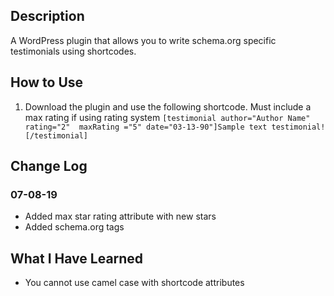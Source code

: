 ## Description ##
A WordPress plugin that allows you to write schema.org specific testimonials using shortcodes.

## How to Use ##
1. Download the plugin and use the following shortcode. Must include a max rating if using rating system
`[testimonial author="Author Name" rating="2"  maxRating ="5" date="03-13-90"]Sample text testimonial![/testimonial]`

## Change Log ##
### 07-08-19 ###
- Added max star rating attribute with new stars
- Added schema.org tags

## What I Have Learned ##
- You cannot use camel case with shortcode attributes
